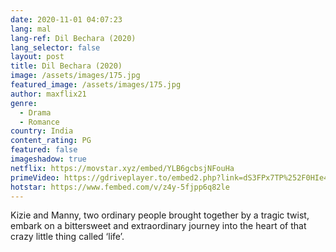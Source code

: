 ```yaml
---
date: 2020-11-01 04:07:23
lang: mal
lang-ref: Dil Bechara (2020)
lang_selector: false
layout: post
title: Dil Bechara (2020)
image: /assets/images/175.jpg
featured_image: /assets/images/175.jpg
author: maxflix21
genre:
  - Drama
  - Romance
country: India
content_rating: PG
featured: false
imageshadow: true
netflix: https://movstar.xyz/embed/YLB6gcbsjNFouHa
primeVideo: https://gdriveplayer.to/embed2.php?link=dS3FPx7TP%252F0HIe464zc5nQBtOaYdgVzcf8cSJqM00vKorAf4sZTZvAIJhqCwTG5PZobTbspOMsNXBk6fz2n%252BDZPv9xVAkZl%252Bj9%252FjAvuHQyMB3sEcgJrqg%252BoZbPhgZwGmhJcWlWjmm8agTb1G%252B8fDnn0kIN6WZnmrYuLpo%252FO47c78othEXxHTRkoXxCLW3FiEw%253D
hotstar: https://www.fembed.com/v/z4y-5fjpp6q82le
---
```

Kizie and Manny, two ordinary people brought together by a tragic twist, embark on a bittersweet and extraordinary journey into the heart of that crazy little thing called ‘life’.